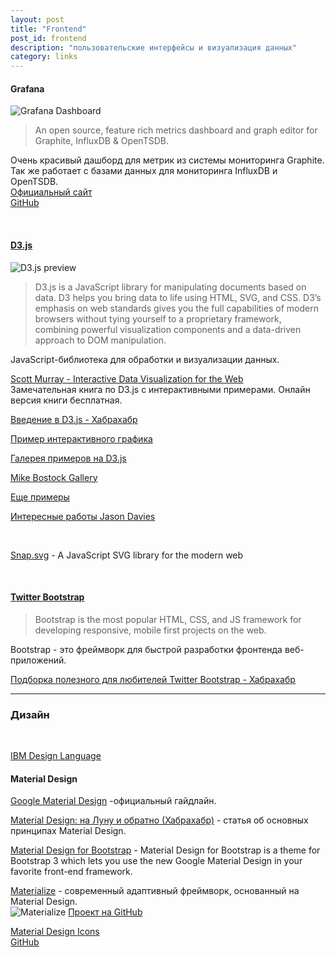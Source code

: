 ```yaml
---
layout: post
title: "Frontend"
post_id: frontend
description: "пользовательские интерфейсы и визуализация данных"
category: links
---
```


#### Grafana
![Grafana Dashboard](http://grafana.org/assets/img/docs/nice_dashboard.png)

> An open source, feature rich metrics dashboard and graph editor for Graphite, InfluxDB & OpenTSDB.

Очень красивый дашборд для метрик из системы мониторинга Graphite. Так же работает с базами данных для мониторинга InfluxDB и OpenTSDB.  
[Официальный сайт](http://grafana.org/)  
[GitHub](https://github.com/grafana/grafana)

<br>

#### [D3.js](http://d3js.org/)
![D3.js preview](http://d3js.org/preview.png)

> D3.js is a JavaScript library for manipulating documents based on data. D3 helps you bring data to life using HTML, SVG, and CSS. D3’s emphasis on web standards gives you the full capabilities of modern browsers without tying yourself to a proprietary framework, combining powerful visualization components and a data-driven approach to DOM manipulation.

JavaScript-библиотека для обработки и визуализации данных.

[Scott Murray - Interactive Data Visualization for the Web](http://chimera.labs.oreilly.com/books/1230000000345/index.html)  
Замечательная книга по D3.js с интерактивными примерами. Онлайн версия книги бесплатная.

[Введение в D3.js - Хабрахабр](http://habrahabr.ru/company/datalaboratory/blog/217905/)

[Пример интерактивного графика](http://bl.ocks.org/mbostock/1667367)

[Галерея примеров на D3.js](https://github.com/mbostock/d3/wiki/Gallery)

[Mike Bostock Gallery](http://bost.ocks.org/mike/)

[Еще примеры](http://bl.ocks.org/mbostock)

[Интересные работы Jason Davies](http://www.jasondavies.com/)

<br>

[Snap.svg](http://snapsvg.io/) - A JavaScript SVG library for the modern web

<br>

#### [Twitter Bootstrap](http://getbootstrap.com/)

> Bootstrap is the most popular HTML, CSS, and JS framework for developing responsive, mobile first projects on the web.

Bootstrap - это фреймворк для быстрой разработки фронтенда веб-приложений.
 
[Подборка полезного для любителей Twitter Bootstrap - Хабрахабр](http://habrahabr.ru/post/154687/)

***

### Дизайн
<br>

[IBM Design Language](http://www.ibm.com/design/language/)

#### Material Design

[Google Material Design](http://www.google.com/design/spec/material-design/introduction.html) -официальный гайдлайн.

[Material Design: на Луну и обратно (Хабрахабр)](http://habrahabr.ru/company/redmadrobot/blog/252773/) - статья об основных принципах Material Design.

[Material Design for Bootstrap](https://fezvrasta.github.io/bootstrap-material-design/) - Material Design for Bootstrap is a theme for Bootstrap 3 which lets you use the new Google Material Design in your favorite front-end framework.

[Materialize](http://materializecss.com/) - современный адаптивный фреймворк, основанный на Material Design.  
![Materialize](https://camo.githubusercontent.com/4649c8978620e21388d1170b30a9f355d80ae713/68747470733a2f2f7261772e6769746875622e636f6d2f646f6766616c6f2f6d6174657269616c697a652f6d61737465722f696d616765732f6d6174657269616c697a652e676966)
[Проект на GitHub](https://github.com/Dogfalo/materialize)

[Material Design Icons](https://google.github.io/material-design-icons/)  
[GitHub](https://github.com/google/material-design-icons)